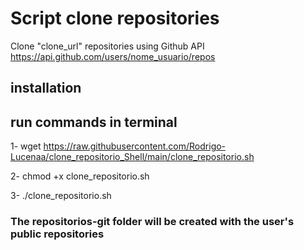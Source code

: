 <h1>Script clone repositories</h1>

Clone "clone_url" repositories using Github API https://api.github.com/users/nome_usuario/repos

<h2> installation </h2>


<h2> run commands in terminal </h2>

1- wget https://raw.githubusercontent.com/Rodrigo-Lucenaa/clone_repositorio_Shell/main/clone_repositorio.sh

2- chmod +x clone_repositorio.sh

3- ./clone_repositorio.sh


<h3>The repositorios-git folder will be created with the user's public repositories </h3>

